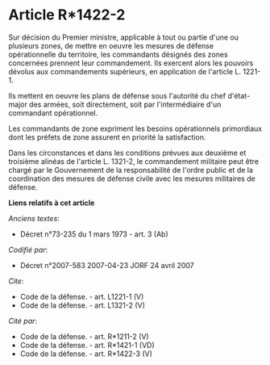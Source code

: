 # Article R*1422-2

Sur décision du Premier ministre, applicable à tout ou partie d'une ou plusieurs zones, de mettre en oeuvre les mesures de
défense opérationnelle du territoire, les commandants désignés des zones concernées prennent leur commandement. Ils exercent
alors les pouvoirs dévolus aux commandements supérieurs, en application de l'article L. 1221-1. 

Ils mettent en oeuvre les plans de défense sous l'autorité du chef d'état-major des armées, soit directement, soit par
l'intermédiaire d'un commandant opérationnel. 

Les commandants de zone expriment les besoins opérationnels primordiaux dont les préfets de zone assurent en priorité la
satisfaction. 

Dans les circonstances et dans les conditions prévues aux deuxième et troisième alinéas de l'article L. 1321-2, le
commandement militaire peut être chargé par le Gouvernement de la responsabilité de l'ordre public et de la coordination des
mesures de défense civile avec les mesures militaires de défense.

**Liens relatifs à cet article**

_Anciens textes_:

  - Décret n°73-235 du 1 mars 1973 - art. 3 (Ab)

_Codifié par_:

  - Décret n°2007-583 2007-04-23 JORF 24 avril 2007

_Cite_:

  - Code de la défense. - art. L1221-1 (V)
  - Code de la défense. - art. L1321-2 (V)

_Cité par_:

  - Code de la défense. - art. R*1211-2 (V)
  - Code de la défense. - art. R*1421-1 (VD)
  - Code de la défense. - art. R*1422-3 (V)
